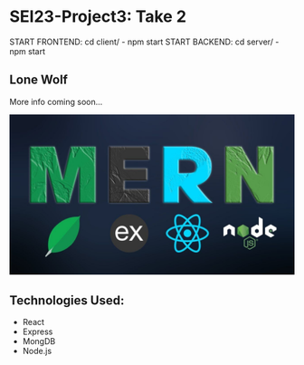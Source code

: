 # SEI23-Project3: Take 2

START FRONTEND: cd client/ - npm start
START BACKEND: cd server/ - npm start

## Lone Wolf

More info coming soon...

![image](./client/src/images/mern.jpeg)
## Technologies Used:
* React
* Express
* MongDB
* Node.js